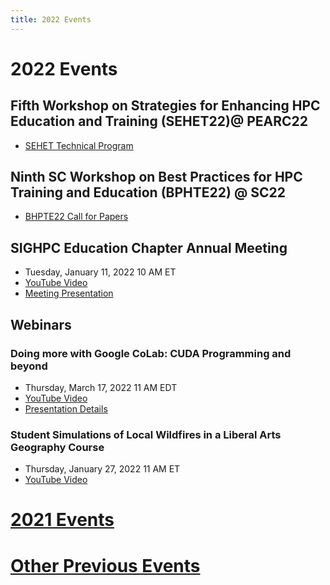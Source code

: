 ```yaml
---
title: 2022 Events
---
```

# 2022 Events

## Fifth Workshop on Strategies for Enhancing HPC Education and Training (SEHET22)@ PEARC22

* [SEHET Technical Program](SEHET22_Technical_Program.html)

## Ninth SC Workshop on Best Practices for HPC Training and Education (BPHTE22) @ SC22

* [BHPTE22 Call for Papers](BPHTE22CFP.html)

## SIGHPC Education Chapter Annual Meeting

* Tuesday, January 11, 2022 10 AM ET
* [YouTube Video](https://youtu.be/W2gXpLv7PHM)
* [Meeting Presentation](20220111-Chapter_meeting.pdf)

## Webinars

### Doing more with Google CoLab: CUDA Programming and beyond

* Thursday, March 17, 2022 11 AM EDT
* [YouTube Video](https://youtu.be/lJ-MnUbs4WE)
* [Presentation Details](https://drive.google.com/drive/folders/1Uk-EuVtbiW3A0NurSzpPOd-HPzBhNXm3?usp=sharing)

### Student Simulations of Local Wildfires in a Liberal Arts Geography Course

* Thursday, January 27, 2022 11 AM ET
* [YouTube Video](https://www.youtube.com/watch?v=UrfiBa2EqPA)

# [2021 Events](2021events/)

# [Other Previous Events](EventsArchive/)
